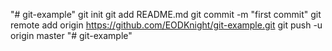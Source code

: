 "# git-example"  git init git add README.md git commit -m "first commit" git remote add origin https://github.com/EODKnight/git-example.git git push -u origin master
"# git-example" 
